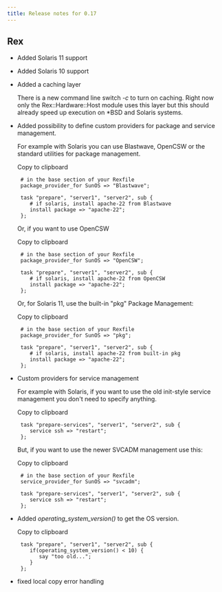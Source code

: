 ```yaml
---
title: Release notes for 0.17
---
```


## Rex

-   Added Solaris 11 support

-   Added Solaris 10 support

-   Added a caching layer

    There is a new command line switch *-c* to turn on caching. Right now only the Rex::Hardware::Host module uses this layer but this should already speed up execution on \*BSD and Solaris systems.

-   Added possibility to define custom providers for package and service management.

    For example with Solaris you can use Blastwave, OpenCSW or the standard utilities for package management.

    Copy to clipboard

         # in the base section of your Rexfile
         package_provider_for SunOS => "Blastwave";
         
         task "prepare", "server1", "server2", sub {
            # if solaris, install apache-22 from Blastwave
            install package => "apache-22";
         }; 

    Or, if you want to use OpenCSW

    Copy to clipboard

         # in the base section of your Rexfile
         package_provider_for SunOS => "OpenCSW";
         
         task "prepare", "server1", "server2", sub {
            # if solaris, install apache-22 from OpenCSW
            install package => "apache-22";
         }; 

    Or, for Solaris 11, use the built-in "pkg" Package Management:

    Copy to clipboard

         # in the base section of your Rexfile
         package_provider_for SunOS => "pkg";
         
         task "prepare", "server1", "server2", sub {
            # if solaris, install apache-22 from built-in pkg
            install package => "apache-22";
         }; 

-   Custom providers for service management

    For example with Solaris, if you want to use the old init-style service management you don't need to specify anything.

    Copy to clipboard

         task "prepare-services", "server1", "server2", sub {
            service ssh => "restart";
         };

    But, if you want to use the newer SVCADM management use this:

    Copy to clipboard

         # in the base section of your Rexfile
         service_provider_for SunOS => "svcadm";
         
         task "prepare-services", "server1", "server2", sub {
            service ssh => "restart";
         };

-   Added *operating\_system\_version()* to get the OS version.

    Copy to clipboard

         task "prepare", "server1", "server2", sub {
            if(operating_system_version() < 10) {
               say "too old...";
            }
         };

-   fixed local copy error handling


